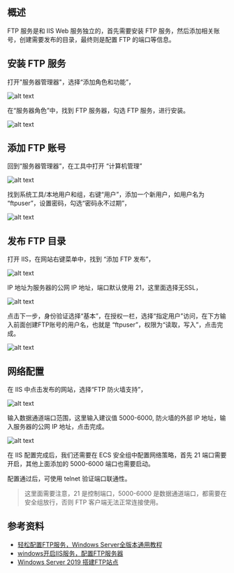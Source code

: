 ## 概述

FTP 服务是和 IIS Web 服务独立的，首先需要安装 FTP 服务，然后添加相关账号，创建需要发布的目录，最终则是配置 FTP 的端口等信息。

## 安装 FTP 服务

打开"服务器管理器"，选择“添加角色和功能”，

![alt text](image.png)

在“服务器角色”中，找到 FTP 服务器，勾选 FTP 服务，进行安装。

![alt text](image-1.png)

## 添加 FTP 账号

回到“服务器管理器”，在工具中打开 “计算机管理”

![alt text](image-2.png)

找到系统工具/本地用户和组，右键“用户”，添加一个新用户，如用户名为 “ftpuser”，设置密码，勾选“密码永不过期”，

![alt text](image-3.png)

## 发布 FTP 目录

打开 IIS，在网站右键菜单中，找到 “添加 FTP 发布”，

![alt text](image-4.png)


IP 地址为服务器的公网 IP 地址，端口默认使用 21，这里面选择无SSL，

![alt text](image-5.png)

点击下一步，身份验证选择“基本”，在授权一栏，选择“指定用户”访问，在下方输入前面创建FTP账号的用户名，也就是 “ftpuser”，权限为“读取，写入”，点击完成。

![alt text](image-6.png)

## 网络配置

在 IIS 中点击发布的网站，选择“FTP 防火墙支持”，

![alt text](image-7.png)

输入数据通道端口范围，这里输入建议值 5000-6000, 防火墙的外部 IP 地址，输入服务器的公网 IP 地址，点击完成。

![alt text](image-8.png)

在 IIS 配置完成后，我们还需要在 ECS 安全组中配置网络策略，首先 21 端口需要开启，其他上面添加的 5000-6000 端口也需要启动。

配置通过后，可使用 telnet 验证端口联通性。

> 这里面需要注意，21 是控制端口，5000-6000 是数据通道端口，都需要在安全组放行，否则 FTP 客户端无法正常连接使用。

## 参考资料

- [轻松配置FTP服务，Windows Server全版本通用教程](https://blog.csdn.net/ongwu/article/details/130817541)
- [windows开启IIS服务，配置FTP服务器](https://blog.csdn.net/ever_peng/article/details/120350838)
- [Windows Server 2019 搭建FTP站点](https://www.cnblogs.com/wencg/p/13450938.html)